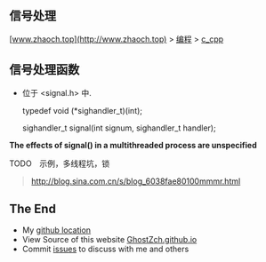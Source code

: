 ## 信号处理

[www.zhaoch.top](http://www.zhaoch.top) > [编程](http://www.zhaoch.top/编程) > [c_cpp](http://www.zhaoch.top/编程/c_cpp)

## 信号处理函数

+ 位于 <signal.h> 中.

    typedef void (*sighandler_t)(int);

    sighandler_t signal(int signum, sighandler_t handler);

**The effects of signal() in a multithreaded process are unspecified**

TODO　示例，多线程坑，锁

> http://blog.sina.com.cn/s/blog_6038fae80100mmmr.html

## The End

+ My [github location](https://github.com/GhostZCH/)
+ View Source of this website [GhostZch.github.io](https://github.com/GhostZCH/GhostZch.github.io/)
+ Commit [issues](https://github.com/GhostZCH/GhostZch.github.io/issues) to discuss with me and others
